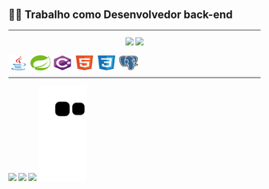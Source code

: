 
<div align="left">
 <h2> 👨‍💻 Trabalho como Desenvolvedor back-end</h2>
</div >
<hr>
<div align="center">
  <img height="150em" src="https://github-readme-stats.vercel.app/api?username=R0ny-0n0ri0&show_icons=true&theme=dark&include_all_commits=true&count_private=true%22/%3E"/>

  <img height="150em" src="https://github-readme-stats.vercel.app/api/top-langs/?username=R0ny-0n0ri0&layout=compact&langs_count=7&theme=dark%22/%3E"/>
</div>
<div style="display: inline_block"><br>
   <img align="center" alt="Rony-java" height="30" width="40" src="https://raw.githubusercontent.com/devicons/devicon/master/icons/java/java-original.svg">
   <img align="center" alt="Rony-spring" height="30" width="40" src="https://raw.githubusercontent.com/devicons/devicon/master/icons/spring/spring-original.svg">
   <img align="center" alt="Rony-Csharp" height="30" width="40" src="https://raw.githubusercontent.com/devicons/devicon/master/icons/csharp/csharp-original.svg">
   <img align="center" alt="Rony-HTML" height="30" width="40" src="https://raw.githubusercontent.com/devicons/devicon/master/icons/html5/html5-original.svg">
   <img align="center" alt="Rony-CSS" height="30" width="40" src="https://raw.githubusercontent.com/devicons/devicon/master/icons/css3/css3-original.svg">
   <img align="center" alt="Rony-postgresql" height="30" width="40" src="https://raw.githubusercontent.com/devicons/devicon/master/icons/postgresql/postgresql-original.svg">
</div>

<hr>

<div>

  <a href="https://www.linkedin.com/in/rony-on%C3%B3rio-826577208" target="_blank"><img src="https://img.shields.io/badge/-LinkedIn-%230077B5?style=for-the-badge&logo=linkedin&logoColor=white" target="_blank"></a>
  <a href="https://instagram.com/ronyonorio_" target="_blank"><img src="https://img.shields.io/badge/-Instagram-%23E4405F?style=for-the-badge&logo=instagram&logoColor=white" target="_blank"></a> 
  <a href = "mailto:ronyonorio89@gmail.com"><img src="https://img.shields.io/badge/-Gmail-%23333?style=for-the-badge&logo=gmail&logoColor=white" target="_blank"></a> 
  ![Snake animation](https://github.com/R0ny-0n0ri0/R0ny-0n0ri0/blob/output/github-contribution-grid-snake.svg)
 </div>

